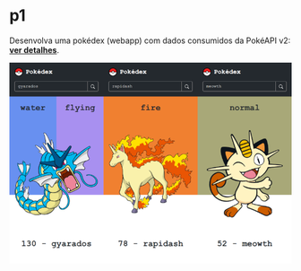 # p1
Desenvolva uma pokédex (webapp) com dados consumidos da PokéAPI v2: [**ver detalhes**](https://aprendacodar.blogspot.com/2022/04/desenvolva-uma-pokedex-web-app-com.html).

[![thumb](p1/assets/image/thumb.png)](https://aprendacodar.blogspot.com/2022/04/desenvolva-uma-pokedex-web-app-com.html)
